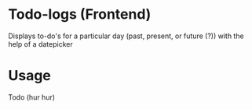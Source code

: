 # Todo-logs (Frontend)

Displays to-do's for a particular day (past, present, or future (?)) with the help of a datepicker

# Usage

Todo (hur hur)
